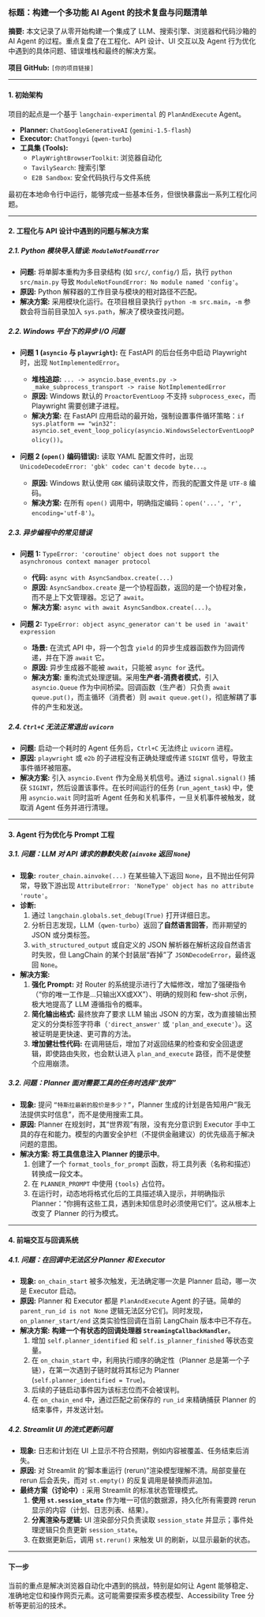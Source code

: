 ### **标题：构建一个多功能 AI Agent 的技术复盘与问题清单**

**摘要:** 本文记录了从零开始构建一个集成了 LLM、搜索引擎、浏览器和代码沙箱的 AI Agent 的过程。重点复盘了在工程化、API 设计、UI 交互以及 Agent 行为优化中遇到的具体问题、错误堆栈和最终的解决方案。

**项目 GitHub:** `[你的项目链接]`

---

#### **1. 初始架构**

项目的起点是一个基于 `langchain-experimental` 的 `PlanAndExecute` Agent。

* **Planner:** `ChatGoogleGenerativeAI` (`gemini-1.5-flash`)
* **Executor:** `ChatTongyi` (`qwen-turbo`)
* **工具集 (Tools):**
  * `PlayWrightBrowserToolkit`: 浏览器自动化
  * `TavilySearch`: 搜索引擎
  * `E2B Sandbox`: 安全代码执行与文件系统

最初在本地命令行中运行，能够完成一些基本任务，但很快暴露出一系列工程化问题。

---

#### **2. 工程化与 API 设计中遇到的问题与解决方案**

##### **2.1. Python 模块导入错误: `ModuleNotFoundError`**

* **问题:** 将单脚本重构为多目录结构 (如 `src/`, `config/`) 后，执行 `python src/main.py` 导致 `ModuleNotFoundError: No module named 'config'`。
* **原因:** Python 解释器的工作目录与模块的相对路径不匹配。
* **解决方案:** 采用模块化运行。在项目根目录执行 `python -m src.main`，`-m` 参数会将当前目录加入 `sys.path`，解决了模块查找问题。

##### **2.2. Windows 平台下的异步 I/O 问题**

* **问题 1 (`asyncio` 与 `playwright`):** 在 FastAPI 的后台任务中启动 Playwright 时，出现 `NotImplementedError`。
  
  * **堆栈追踪:** `... -> asyncio.base_events.py -> _make_subprocess_transport -> raise NotImplementedError`
  * **原因:** Windows 默认的 `ProactorEventLoop` 不支持 `subprocess_exec`，而 Playwright 需要创建子进程。
  * **解决方案:** 在 FastAPI 应用启动的最开始，强制设置事件循环策略：`if sys.platform == "win32": asyncio.set_event_loop_policy(asyncio.WindowsSelectorEventLoopPolicy())`。

* **问题 2 (`open()` 编码错误):** 读取 YAML 配置文件时，出现 `UnicodeDecodeError: 'gbk' codec can't decode byte...`。
  
  * **原因:** Windows 默认使用 `GBK` 编码读取文件，而我的配置文件是 `UTF-8` 编码。
  * **解决方案:** 在所有 `open()` 调用中，明确指定编码：`open('...', 'r', encoding='utf-8')`。

##### **2.3. 异步编程中的常见错误**

* **问题 1:** `TypeError: 'coroutine' object does not support the asynchronous context manager protocol`
  
  * **代码:** `async with AsyncSandbox.create(...)`
  * **原因:** `AsyncSandbox.create` 是一个协程函数，返回的是一个协程对象，而不是上下文管理器。忘记了 `await`。
  * **解决方案:** `async with await AsyncSandbox.create(...)`。

* **问题 2:** `TypeError: object async_generator can't be used in 'await' expression`
  
  * **场景:** 在流式 API 中，将一个包含 `yield` 的异步生成器函数作为回调传递，并在下游 `await` 它。
  * **原因:** 异步生成器不能被 `await`，只能被 `async for` 迭代。
  * **解决方案:** 重构流式处理逻辑。采用**生产者-消费者模式**，引入 `asyncio.Queue` 作为中间桥梁。回调函数（生产者）只负责 `await queue.put()`，而主循环（消费者）则 `await queue.get()`，彻底解耦了事件的产生和发送。

##### **2.4. `Ctrl+C` 无法正常退出 `uvicorn`**

* **问题:** 启动一个耗时的 Agent 任务后，`Ctrl+C` 无法终止 `uvicorn` 进程。
* **原因:** `playwright` 或 `e2b` 的子进程没有正确处理或传递 `SIGINT` 信号，导致主事件循环被阻塞。
* **解决方案:** 引入 `asyncio.Event` 作为全局关机信号。通过 `signal.signal()` 捕获 `SIGINT`，然后设置该事件。在长时间运行的任务 (`run_agent_task`) 中，使用 `asyncio.wait` 同时监听 Agent 任务和关机事件，一旦关机事件被触发，就取消 Agent 任务并进行清理。

---

#### **3. Agent 行为优化与 Prompt 工程**

##### **3.1. 问题：LLM 对 API 请求的静默失败 (`ainvoke` 返回 `None`)**

* **现象:** `router_chain.ainvoke(...)` 在某些输入下返回 `None`，且不抛出任何异常，导致下游出现 `AttributeError: 'NoneType' object has no attribute 'route'`。
* **诊断:**
  1. 通过 `langchain.globals.set_debug(True)` 打开详细日志。
  2. 分析日志发现，LLM（`qwen-turbo`）返回了**自然语言回答**，而非期望的 JSON 或分类标签。
  3. `with_structured_output` 或自定义的 JSON 解析器在解析这段自然语言时失败，但 LangChain 的某个封装层“吞掉”了 `JSONDecodeError`，最终返回 `None`。
* **解决方案:**
  1. **强化 Prompt:** 对 Router 的系统提示进行了大幅修改，增加了强硬指令（“你的唯一工作是...只输出XX或XX”）、明确的规则和 few-shot 示例，极大地提高了 LLM 遵循指令的概率。
  2. **简化输出格式:** 最终放弃了要求 LLM 输出 JSON 的方案，改为直接输出预定义的分类标签字符串（`'direct_answer'` 或 `'plan_and_execute'`）。这被证明是更快速、更可靠的方法。
  3. **增加健壮性代码:** 在调用链后，增加了对返回结果的检查和安全回退逻辑，即使路由失败，也会默认进入 `plan_and_execute` 路径，而不是使整个应用崩溃。

##### **3.2. 问题：Planner 面对需要工具的任务时选择“放弃”**

* **现象:** 提问 `“特斯拉最新的股价是多少？”`，Planner 生成的计划是告知用户“我无法提供实时信息”，而不是使用搜索工具。
* **原因:** Planner 在规划时，其“世界观”有限，没有充分意识到 Executor 手中工具的存在和能力。模型的内置安全护栏（不提供金融建议）的优先级高于解决问题的意图。
* **解决方案:** **将工具信息注入 Planner 的提示中**。
  1. 创建了一个 `format_tools_for_prompt` 函数，将工具列表（名称和描述）转换成一段文本。
  2. 在 `PLANNER_PROMPT` 中使用 `{tools}` 占位符。
  3. 在运行时，动态地将格式化后的工具描述填入提示，并明确指示 Planner：“你拥有这些工具，遇到未知信息时必须使用它们”。这从根本上改变了 Planner 的行为模式。

---

#### **4. 前端交互与回调系统**

##### **4.1. 问题：在回调中无法区分 Planner 和 Executor**

* **现象:** `on_chain_start` 被多次触发，无法确定哪一次是 Planner 启动，哪一次是 Executor 启动。
* **原因:** Planner 和 Executor 都是 `PlanAndExecute` Agent 的子链。简单的 `parent_run_id is not None` 逻辑无法区分它们。同时发现，`on_planner_start/end` 这类实验性回调在当前 LangChain 版本中已不存在。
* **解决方案:** **构建一个有状态的回调处理器 `StreamingCallbackHandler`**。
  1. 增加 `self.planner_identified` 和 `self.is_planner_finished` 等状态变量。
  2. 在 `on_chain_start` 中，利用执行顺序的确定性（Planner 总是第一个子链），在第一次遇到子链时就将其标记为 Planner (`self.planner_identified = True`)。
  3. 后续的子链启动事件因为该标志位而不会被误判。
  4. 在 `on_chain_end` 中，通过匹配之前保存的 `run_id` 来精确捕获 Planner 的结束事件，并发送计划。

##### **4.2. Streamlit UI 的流式更新问题**

* **现象:** 日志和计划在 UI 上显示不符合预期，例如内容被覆盖、任务结束后消失。
* **原因:** 对 Streamlit 的“脚本重运行 (rerun)”渲染模型理解不清。局部变量在 rerun 后会丢失，而对 `st.empty()` 的反复调用是替换而非追加。
* **最终方案（讨论中）:** 采用 Streamlit 的标准状态管理模式。
  1. **使用 `st.session_state`** 作为唯一可信的数据源，持久化所有需要跨 rerun 显示的内容（计划、日志列表、结果）。
  2. **分离渲染与逻辑:** UI 渲染部分只负责读取 `session_state` 并显示；事件处理逻辑只负责更新 `session_state`。
  3. 在数据更新后，调用 `st.rerun()` 来触发 UI 的刷新，以显示最新的状态。

---

#### **下一步**

当前的重点是解决浏览器自动化中遇到的挑战，特别是如何让 Agent 能够稳定、准确地定位和操作网页元素。这可能需要探索多模态模型、Accessibility Tree 分析等更前沿的技术。
